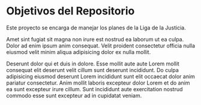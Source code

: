 # Objetivos del Repositorio

Este proyecto se encarga de manejar los planes de la Liga de la Justicia. 

Amet sint fugiat sit magna non irure est nostrud ea laborum ut ea culpa. Dolor ad enim ipsum anim consequat. Velit proident consectetur officia nulla eiusmod velit minim aliqua adipisicing dolor ex nulla mollit.

Deserunt dolor qui et duis in dolore. Esse mollit aute aute Lorem mollit consequat elit deserunt velit cillum sunt deserunt incididunt. Do culpa adipisicing eiusmod deserunt Lorem incididunt sunt elit occaecat dolor anim pariatur consectetur. Anim mollit laboris excepteur dolor Lorem et do anim ea sunt excepteur irure cillum. Sunt incididunt aute exercitation nostrud commodo esse sunt excepteur ad in cupidatat veniam.